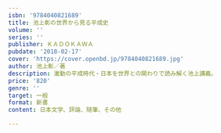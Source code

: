 ```yaml
---
isbn: '9784040821689'
title: 池上彰の世界から見る平成史
volume: ''
series: ''
publisher: ＫＡＤＯＫＡＷＡ
pubdate: '2018-02-17'
cover: 'https://cover.openbd.jp/9784040821689.jpg'
author: 池上彰／著
description: 激動の平成時代・日本を世界との関わりで読み解く池上講義。
price: '820'
genre: ''
target: 一般
format: 新書
content: 日本文学、評論、随筆、その他

---
```

